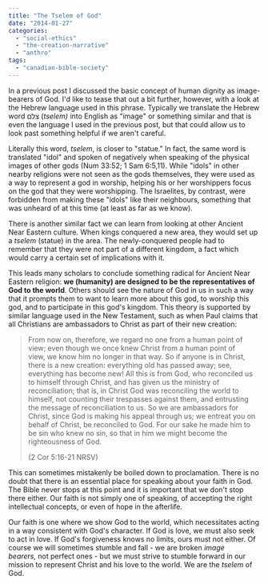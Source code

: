```yaml
---
title: "The Tselem of God"
date: "2014-01-27"
categories: 
  - "social-ethics"
  - "the-creation-narrative"
  - "anthro"
tags: 
  - "canadian-bible-society"
---
```


In a previous post I discussed the basic concept of human dignity as image-bearers of God. I'd like to tease that out a bit further, however, with a look at the Hebrew language used in this phrase. Typically we translate the Hebrew word צלם (_tselem)_ into English as "image" or something similar and that is even the language I used in the previous post, but that could allow us to look past something helpful if we aren't careful.

<!--more-->

Literally this word, _tselem_, is closer to "statue." In fact, the same word is translated "idol" and spoken of negatively when speaking of the physical images of other gods (Num 33:52; 1 Sam 6:5,11). While "idols" in other nearby religions were not seen as the gods themselves, they were used as a way to represent a god in worship, helping his or her worshippers focus on the god that they were worshipping. The Israelites, by contrast, were forbidden from making these "idols" like their neighbours, something that was unheard of at this time (at least as far as we know).

There is another similar fact we can learn from looking at other Ancient Near Eastern culture. When kings conquered a new area, they would set up a _tselem_ (statue) in the area. The newly-conquered people had to remember that they were not part of a different kingdom, a fact which would carry a certain set of implications with it.

This leads many scholars to conclude something radical for Ancient Near Eastern religion: **we (humanity) are designed to be the representatives of God to the world**. Others should see the nature of God in us in such a way that it prompts them to want to learn more about this god, to worship this god, and to participate in this god's kingdom. This theory is supported by similar language used in the New Testament, such as when Paul claims that all Christians are ambassadors to Christ as part of their new creation:

> From now on, therefore, we regard no one from a human point of view; even though we once knew Christ from a human point of view, we know him no longer in that way. So if anyone is in Christ, there is a new creation: everything old has passed away; see, everything has become new! All this is from God, who reconciled us to himself through Christ, and has given us the ministry of reconciliation; that is, in Christ God was reconciling the world to himself, not counting their trespasses against them, and entrusting the message of reconciliation to us. So we are ambassadors for Christ, since God is making his appeal through us; we entreat you on behalf of Christ, be reconciled to God. For our sake he made him to be sin who knew no sin, so that in him we might become the righteousness of God.
> 
> (2 Cor 5:16-21 NRSV)

This can sometimes mistakenly be boiled down to proclamation. There is no doubt that there is an essential place for speaking about your faith in God. The Bible never stops at this point and it is important that we don't stop there either. Our faith is not simply one of speaking, of accepting the right intellectual concepts, or even of hope in the afterlife.

Our faith is one where we show God to the world, which necessitates acting in a way consistent with God's character. If God is love, we must also seek to act in love. If God's forgiveness knows no limits, ours must not either. Of course we will sometimes stumble and fall - we are broken _image bearers,_ not perfect ones - but we must strive to stumble forward in our mission to represent Christ and his love to the world. We are the _tselem_ of God.
